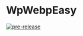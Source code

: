 # WpWebpEasy
[![pre-release](https://github.com/ProductionPanic/WpWebpEasy/actions/workflows/pre_release.yml/badge.svg?branch=main)](https://github.com/ProductionPanic/WpWebpEasy/actions/workflows/pre_release.yml)
